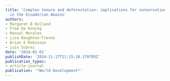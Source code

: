 ```yaml
---
title: 'Complex tenure and deforestation: implications for conservation incentives
  in the Ecuadorian Amazon'
authors:
- Margaret B Holland
- Free De Koning
- Manuel Morales
- Lisa Naughton-Treves
- Brian E Robinson
- Luis Suárez
date: '2014-01-01'
publishDate: '2024-11-17T21:15:18.170705Z'
publication_types:
- article-journal
publication: '*World Development*'
---
```

